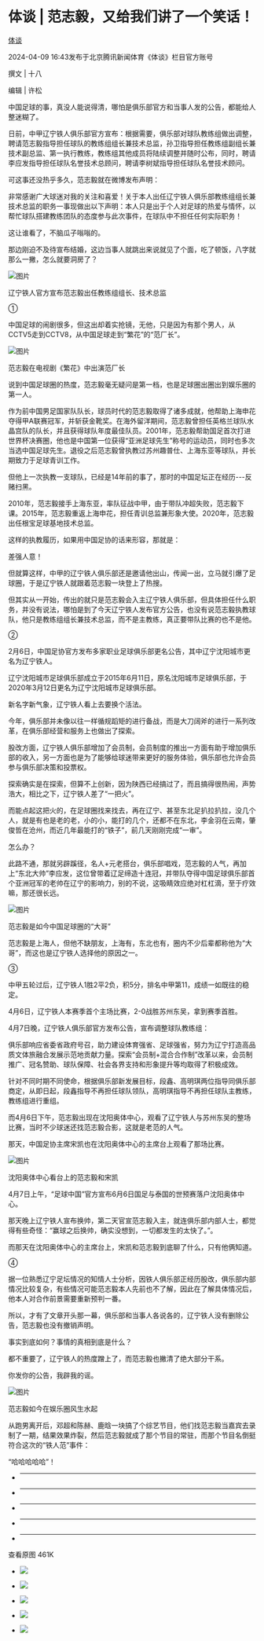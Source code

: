 # 体谈 | 范志毅，又给我们讲了一个笑话！

[](https://news.qq.com/omn/author/8QMf339Z7YUZvTbe)

[体谈](https://news.qq.com/omn/author/8QMf339Z7YUZvTbe)

2024-04-09 16:43发布于北京腾讯新闻体育《体谈》栏目官方账号

撰文 | 十八

编辑 | 许松

中国足球的事，真没人能说得清，哪怕是俱乐部官方和当事人发的公告，都能给人整迷糊了。

日前，中甲辽宁铁人俱乐部官方宣布：根据需要，俱乐部对球队教练组做出调整，​聘请范志毅指导担任球队的教练组组长兼技术总监，孙卫指导担任教练组副组长兼技术副总监、第一执行教练，教练组其他成员将陆续调整并随时公布，同时，聘请李应发指导担任球队名誉技术总顾问，聘请李树斌指导担任球队名誉技术顾问。

可这事还没热乎多久，范志毅就在微博发布声明：

非常感谢广大球迷对我的关注和喜爱！关于本人出任​辽宁铁人俱乐部教练组组长兼技术总监的职务一事现做出以下声明：本人只是出于个人对足球的热爱与情怀，以帮忙球队搭建教练团队的态度参与此次事件，在球队中不担任任何实际职务！

这让谁看了，不脑瓜子嗡嗡的。

那边刚迫不及待宣布结婚，这边当事人就跳出来说就见了个面，吃了顿饭，八字就那么一撇，怎么就要洞房了？

![图片](https:https://inews.gtimg.com/news_bt/OVc-xYq0Fxk5fWEad7bFJfBTF90aA7JCQjtnPLNqaw23UAA/641)

辽宁铁人官方宣布范志毅出任教练组组长、技术总监

①

中国足球的闹剧很多，但这出却着实抢镜，无他，只是因为有那个男人，从CCTV5走到CCTV8，从中国足球走到“繁花”的“范厂长”。

![图片](https:https://inews.gtimg.com/news_bt/OeLkEdbDnVNSv3itA0wEYjZhD-fhgWRYNNcjx0nL1RXlMAA/641)

范志毅在电视剧《繁花》中出演范厂长

说到中国足球圈的热度，范志毅毫无疑问是第一档，也是足球圈出圈出到娱乐圈的第一人。

作为前中国男足国家队队长，球员时代的范志毅取得了诸多成就，他帮助上海申花夺得甲A联赛冠军，并斩获金靴奖。在海外留洋期间，范志毅曾担任英格兰球队水晶宫队的队长，并且获得球队年度最佳队员。2001年，范志毅帮助国足首次打进世界杯决赛圈，他也是中国第一位获得“亚洲足球先生”称号的运动员，同时也多次当选中国足球先生。退役之后范志毅曾执教过苏州趣普仕、上海东亚等球队，并长期致力于足球青训工作。

但他上一次执教一支球队，已经是14年前的事了，那时的中国足坛正在经历---反赌扫黑。

2010年，范志毅接手上海东亚，率队征战中甲，由于带队冲超失败，范志毅下课。2015年，范志毅重返上海申花，担任青训总监兼形象大使。2020年，范志毅出任根宝足球基地技术总监。

这样的执教履历，如果用中国足协的话来形容，那就是：

差强人意！

但就算这样，中甲的辽宁铁人俱乐部还是邀请他出山，传闻一出，立马就引爆了足球圈，于是辽宁铁人就跟着范志毅一块登上了热搜。

但其实从一开始，传出的就只是范志毅会入主辽宁铁人俱乐部，但具体担任什么职务，并没有说法，哪怕是到了今天辽宁铁人发布官方公告，也没有说范志毅执教球队，他只是教练组组长兼技术总监，而不是主教练，真正要带队比赛的也不是他。

②

2月6日，中国足协官方发布多家职业足球俱乐部更名公告，其中辽宁沈阳城市更名为辽宁铁人。

辽宁沈阳城市足球俱乐部成立于2015年6月11日，原名沈阳城市足球俱乐部，于2020年3月12日更名为辽宁沈阳城市足球俱乐部。

新名字新气象，辽宁铁人看上去要换个活法。

今年，俱乐部并未像以往一样循规蹈矩的进行备战，而是大刀阔斧的进行一系列改革，在俱乐部经营和服务上也做出了探索。

股改方面，辽宁铁人俱乐部增加了会员制，会员制度的推出一方面有助于增加俱乐部的收入，另一方面也是为了能够给球迷带来更好的服务体验，俱乐部也允许会员参与俱乐部决策和投票权。

探索确实是在探索，但算不上创新，因为陕西已经搞过了，而且搞得很热闹，声势浩大，相比之下，辽宁铁人差了“一把火”。

而能点起这把火的，在足球圈找来找去，再在辽宁、甚至东北足扒拉扒拉，没几个人，就是有也是老的老，小的小，能打的几个，还都不在东北，李金羽在云南，肇俊哲在沧州，而近几年最能打的“铁子”，前几天刚刚完成“一审”。

怎么办？

此路不通，那就另辟蹊径，名人+元老搭台，俱乐部唱戏，范志毅的人气，再加上“东北大帅”李应发，这位曾带着辽足缔造十连冠，并带队夺得中国足球俱乐部首个亚洲冠军的老帅在辽宁的影响力，别的不说，这吸睛效应绝对杠杠滴，至于疗效嘛，那还很长远。

![图片](https:https://inews.gtimg.com/news_bt/OCIZGY7BEulufIf7jprvigAw0Hkn8MvWq_ydzGVAQR3BUAA/641)

范志毅是如今中国足球圈的“大哥”

范志毅是上海人，但他不缺朋友，上海有，东北也有，圈内不少后辈都称他为“大哥”，而这也是辽宁铁人选择他的原因之一。

③

中甲五轮过后，辽宁铁人1胜2平2负，积5分，排名中甲第11，成绩一如既往的稳定。

4月6日，辽宁铁人本赛季首个主场比赛，2-0战胜苏州东吴，拿到赛季首胜。

4月7日晚，辽宁铁人俱乐部官方发布公告，宣布调整球队教练组：

俱乐部响应省委省政府号召，助力建设体育强省、足球强省，努力为辽宁打造高品质文体旅融合发展示范地贡献力量。探索“会员制+混合合作制”改革以来，会员制推广、冠名赞助、球队保障、社会各界支持和形象提升等均取得了积极成效。

针对不同时期不同使命，根据俱乐部新发展目标，段鑫、高明琪两位指导同俱乐部商定，从即日起，段鑫指导不再担任球队领队，高明琪指导不再担任球队主教练，教练组进行重组。

而4月6日下午，范志毅出现在沈阳奥体中心，观看了辽宁铁人与苏州东吴的整场比赛，当时不少球迷还找范志毅合影，这就是老范的人气。

那天，中国足协主席宋凯也在沈阳奥体中心的主席台上观看了那场比赛。

![图片](https:https://inews.gtimg.com/news_bt/OugOMPC2xiWJi5_GB_AfmTBFGLaqWo90usDBLXUOBCI-cAA/641)

沈阳奥体中心看台上的范志毅和宋凯

4月7日上午，“足球中国”官方宣布6月6日国足与泰国的世预赛落户沈阳奥体中心。

那天晚上辽宁铁人宣布换帅，第二天官宣范志毅入主，就连俱乐部内部人士，都觉得有些奇怪：“赢球之后换帅，确实没想到，一切都发生的太快了。”。

而那天在沈阳奥体中心的主席台上，宋凯和范志毅到底聊了什么，只有他俩知道。

④

据一位熟悉辽宁足坛情况的知情人士分析，因铁人俱乐部正经历股改，俱乐部内部情况比较复杂，有些情况可能范志毅本人先前也不了解，因此在了解具体情况后，他本人对合作前景需要重新预判一番。

所以，才有了文章开头那一幕，俱乐部和当事人各说各的，辽宁铁人没有删除公告，范志毅也没有撤销声明。

事实到底如何？事情的真相到底是什么？

都不重要了，辽宁铁人的热度蹭上了，而范志毅也撇清了绝大部分干系。

你发你的公告，我辟我的谣。

![图片](https:https://inews.gtimg.com/news_bt/OnIgnqn5sP8oR2F15eFHlUmnGpLvVe_3nNGeGr7n6OfIEAA/641)

范志毅如今在娱乐圈风生水起

从跑男离开后，邓超和陈赫、鹿晗一块搞了个综艺节目，他们找范志毅当嘉宾去录制了一期，结果效果炸裂，然后范志毅就成了那个节目的常驻，而那个节目名倒挺符合这次的“铁人范”事件：

“哈哈哈哈哈”！

  *  ______

  * ______

  * ______

  * ______

  * ______

查看原图 461K

  * ![](https:https://inews.gtimg.com/news_bt/OVc-xYq0Fxk5fWEad7bFJfBTF90aA7JCQjtnPLNqaw23UAA/641)

  * ![](https:https://inews.gtimg.com/news_bt/OeLkEdbDnVNSv3itA0wEYjZhD-fhgWRYNNcjx0nL1RXlMAA/641)

  * ![](https:https://inews.gtimg.com/news_bt/OCIZGY7BEulufIf7jprvigAw0Hkn8MvWq_ydzGVAQR3BUAA/641)

  * ![](https:https://inews.gtimg.com/news_bt/OugOMPC2xiWJi5_GB_AfmTBFGLaqWo90usDBLXUOBCI-cAA/641)

  * ![](https:https://inews.gtimg.com/news_bt/OnIgnqn5sP8oR2F15eFHlUmnGpLvVe_3nNGeGr7n6OfIEAA/641)

